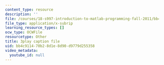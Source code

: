 ```yaml
---
content_type: resource
description: ''
file: /courses/18-s997-introduction-to-matlab-programming-fall-2011/bb4c911470b28d1e8d90d9779d255358_UKU1477cXVY.srt
file_type: application/x-subrip
learning_resource_types: []
ocw_type: OCWFile
resourcetype: Other
title: 3play caption file
uid: bb4c9114-70b2-8d1e-8d90-d9779d255358
video_metadata:
  youtube_id: null
---
```

